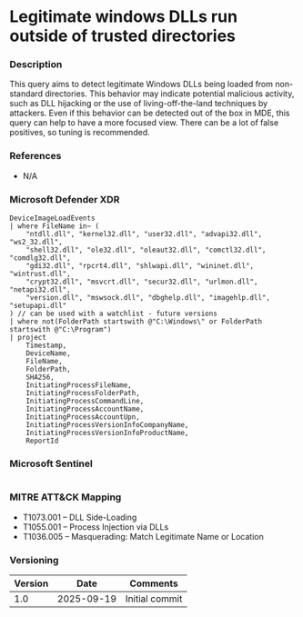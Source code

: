 # Legitimate windows DLLs run outside of trusted directories

### Description

This query aims to detect legitimate Windows DLLs being loaded from non-standard directories. This behavior may indicate potential malicious activity, such as DLL hijacking or the use of living-off-the-land techniques by attackers. Even if this behavior can be detected out of the box in MDE, this query can help to have a more focused view. There can be a lot of false positives, so tuning is recommended.

### References

- N/A

### Microsoft Defender XDR

```
DeviceImageLoadEvents
| where FileName in~ (
    "ntdll.dll", "kernel32.dll", "user32.dll", "advapi32.dll", "ws2_32.dll",
    "shell32.dll", "ole32.dll", "oleaut32.dll", "comctl32.dll", "comdlg32.dll",
    "gdi32.dll", "rpcrt4.dll", "shlwapi.dll", "wininet.dll", "wintrust.dll",
    "crypt32.dll", "msvcrt.dll", "secur32.dll", "urlmon.dll", "netapi32.dll",
    "version.dll", "mswsock.dll", "dbghelp.dll", "imagehlp.dll", "setupapi.dll"
) // can be used with a watchlist - future versions
| where not(FolderPath startswith @"C:\Windows\" or FolderPath startswith @"C:\Program")
| project
    Timestamp,
    DeviceName,
    FileName,
    FolderPath,
    SHA256,
    InitiatingProcessFileName,
    InitiatingProcessFolderPath,
    InitiatingProcessCommandLine,
    InitiatingProcessAccountName,
    InitiatingProcessAccountUpn,
    InitiatingProcessVersionInfoCompanyName,
    InitiatingProcessVersionInfoProductName,
    ReportId
```

### Microsoft Sentinel

```
```

### MITRE ATT&CK Mapping
- T1073.001 – DLL Side-Loading
- T1055.001 – Process Injection via DLLs
- T1036.005 – Masquerading: Match Legitimate Name or Location

### Versioning
| Version       | Date          | Comments                          |
| ------------- |---------------| ----------------------------------|
| 1.0           | 2025-09-19    | Initial commit                    |
